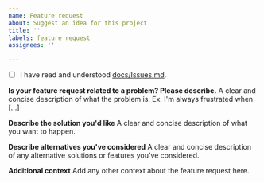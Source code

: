 ```yaml
---
name: Feature request
about: Suggest an idea for this project
title: ''
labels: feature request
assignees: ''

---
```

<!-- Check the box [X] -->
- [ ] I have read and understood [docs/Issues.md](https://github.com/ytti/oxidized/blob/master/docs/Issues.md).

**Is your feature request related to a problem? Please describe.**
A clear and concise description of what the problem is. Ex. I'm always frustrated when [...]

**Describe the solution you'd like**
A clear and concise description of what you want to happen.

**Describe alternatives you've considered**
A clear and concise description of any alternative solutions or features you've considered.

**Additional context**
Add any other context  about the feature request here.
